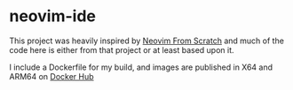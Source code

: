 # neovim-ide
This project was heavily inspired by [Neovim From Scratch](https://github.com/LunarVim/Neovim-from-scratch) and much of the code here is either from that project or at least based upon it.

I include a Dockerfile for my build, and images are published in X64 and ARM64 on [Docker Hub](https://hub.docker.com/repository/docker/beezu/neovim)
